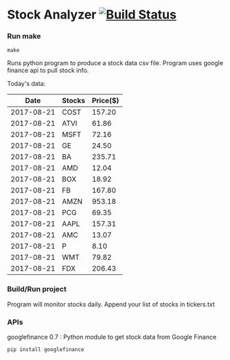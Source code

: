 # Stock Analyzer [![Build Status](https://travis-ci.org/ogoyal/StockAnalyzer.svg?branch=master)](https://travis-ci.org/ogoyal/StockAnalyzer)

### Run make
```
make
```

Runs python program to produce a stock data csv file. Program uses google finance api to pull stock info.

Today's data:

| Date| Stocks| Price($) | 
| --- | --- | ---  | 
| 2017-08-21| COST| 157.20 | 
| 2017-08-21| ATVI| 61.86 | 
| 2017-08-21| MSFT| 72.16 | 
| 2017-08-21| GE| 24.50 | 
| 2017-08-21| BA| 235.71 | 
| 2017-08-21| AMD| 12.04 | 
| 2017-08-21| BOX| 18.92 | 
| 2017-08-21| FB| 167.80 | 
| 2017-08-21| AMZN| 953.18 | 
| 2017-08-21| PCG| 69.35 | 
| 2017-08-21| AAPL| 157.31 | 
| 2017-08-21| AMC| 13.07 | 
| 2017-08-21| P| 8.10 | 
| 2017-08-21| WMT| 79.82 | 
| 2017-08-21| FDX| 206.43 | 

### Build/Run project

Program will monitor stocks daily. Append your list of stocks in tickers.txt

### APIs
googlefinance 0.7 : Python module to get stock data from Google Finance

```
pip install googlefinance
```

